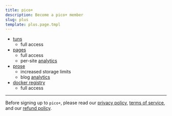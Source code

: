 ```yaml
---
title: pico+
description: Become a pico+ member
slug: plus
template: plus.page.tmpl
---
```


- [tuns](/tuns)
  - full access
- [pages](/pgs)
  - full access
  - per-site [analytics](/privacy#analytics)
- [prose](/prose)
  - increased storage limits
  - blog [analytics](/privacy#analytics)
- [docker registry](/imgs)
  - full access

<hr class="my-4" />

Before signing up to `pico+`, please read our [privacy policy](/policy),
[terms of service](/ops), and our [refund policy](/ops#refund-policy).
